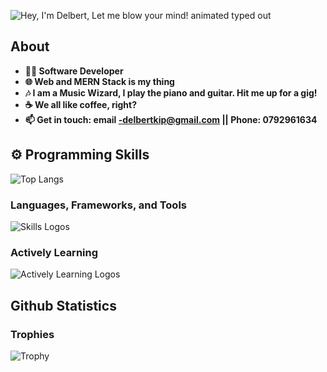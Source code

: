![Hey, I'm Delbert, Let me blow your mind! animated typed out](https://readme-typing-svg.demolab.com?font=Fira+Code&size=40&duration=2800&pause=2000&color=58A60F&center=true&vCenter=true&width=940&lines=Hey+I'm+Delbert,+Let+me+blow+your+mind!)


## About

- **👨‍💻 Software Developer**
- **🌐 Web and MERN Stack is my thing**
- **🎶 I am a Music Wizard, I play the piano and guitar. Hit me up for a gig!**
- **☕ We all like coffee, right?**
- **📫 Get in touch: email -delbertkip@gmail.com || Phone: 0792961634**


## ⚙️ Programming Skills
![Top Langs](https://github-readme-stats.vercel.app/api/top-langs/?username=Delbert-Kipyegon&hide_progress=true&theme=dark)

### Languages, Frameworks, and Tools
![Skills Logos](https://skillicons.dev/icons?i=git,github,vite,html,css,js,react,java,py,mysql,php,mongodb,)

### Actively Learning
![Actively Learning Logos](https://skillicons.dev/icons?i=js,express,mongodb,react,nodejs)

## Github Statistics

### Trophies
![Trophy](https://github-profile-trophy.vercel.app/?username=Delbert-Kipyegon&theme=juicyfresh&no-frame=true&no-bg=true&row=1&column=7&title_color=2ED573)

